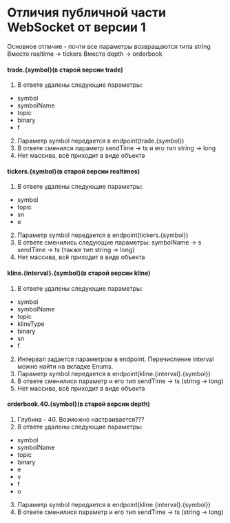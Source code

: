 ﻿# Отличия публичной части WebSocket от версии 1

Основное отличие - почти все параметры возвращаются типа string
Вместо realtime → tickers
Вместо depth → orderbook

#### trade.{symbol}(в старой версии trade)
1) В ответе удалены следующие параметры:
- symbol
- symbolName
- topic
- binary
- f
2) Параметр symbol передается в endpoint(trade.{symbol})
3) В ответе сменился параметр
sendTime → ts и его тип string → long
4) Нет массива, всё приходит в виде объекта


#### tickers.{symbol}(в старой версии realtimes)
1) В ответе удалены следующие параметры:
- symbol
- topic
- sn
- e
2) Параметр symbol передается в endpoint(tickers.{symbol})
3) В ответе сменились следующие параметры:
symbolName → s 
sendTime → ts (также тип string → long)
4) Нет массива, всё приходит в виде объекта

#### kline.{interval}.{symbol}(в старой версии kline)
1) В ответе удалены следующие параметры:
- symbol
- symbolName
- topic
- klineType
- binary
- sn
- f
2) Интервал задается параметром в endpoint. Перечисление interval можно найти на вкладке Enums.
3) Параметр symbol передается в endpoint(kline.{interval}.{symbol})
4) В ответе сменилися параметр и его тип sendTime → ts (string → long)
5) Нет массива, всё приходит в виде объекта

#### orderbook.40.{symbol}(в старой версии depth)
1) Глубина - 40. Возможно настраивается???
2) В ответе удалены следующие параметры:
- symbol
- symbolName
- topic
- binary
- e
- v
- f
- o
3) Параметр symbol передается в endpoint(kline.{interval}.{symbol})
4) В ответе сменилися параметр и его тип sendTime → ts (string → long)